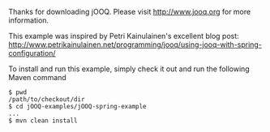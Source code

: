 Thanks for downloading jOOQ.
Please visit http://www.jooq.org for more information.

This example was inspired by Petri Kainulainen's excellent blog post:
http://www.petrikainulainen.net/programming/jooq/using-jooq-with-spring-configuration/

To install and run this example, simply check it out and run the following Maven command

```
$ pwd
/path/to/checkout/dir
$ cd jOOQ-examples/jOOQ-spring-example
...
$ mvn clean install
```
